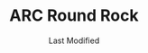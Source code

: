 ---
layout: location-page
date: Last Modified
description: "Local COVID-19 testing is available at ARC Round Rock in Round Rock, Texas, USA."
permalink: "locations/texas/round-rock/arc-round-rock/"
tags:
  - locations
  - texas
title: ARC Round Rock
uniqueName: arc-round-rock
state: Texas
stateAbbr: TX
hood: "Round Rock"
address: "940 Hesters Crossing"
city: "Round Rock"
zip: "78681"
zipsNearby: "76831 77836 77838 77852 77853 73301 73344 78701 78702 78703 78704 78705 78708 78709 78710 78711 78712 78713 78714 78715 78716 78717 78718 78719 78720 78721 78722 78723 78724 78725 78726 78727 78728 78729 78730 78731 78732 78733 78734 78735 78736 78737 78738 78739 78741 78742 78744 78745 78746 78747 78748 78749 78750 78751 78752 78753 78754 78755 78756 78757 78758 78759 78760 78761 78762 78763 78764 78765 78766 78767 78768 78769 78772 78773 78774 78778 78779 78780 78781 78783 78785 78789 78799 76511 78602 76513 78605 78606 78607 78608 78609 76518 78610 76519 78611 76520 78612 78613 78630 76522 78615 78616 76523 78617 78619 78620 76524 78621 78622 78623 76526 76527 78626 78627 78628 78633 78115 78942 76530 78632 76533 76534 78634 78635 76537 78636 76539 76540 76541 76542 76543 76544 76547 76548 76549 78638 78639 78640 76550 78641 78645 78646 78946 78947 78642 78948 76554 78643 78644 76656 78648 78650 78651 78652 78653 78654 78657 78655 78656 76556 76557 76558 78949 78130 78131 78132 78133 78135 76559 78659 76564 78660 78691 78952 78661 78662 76567 76569 78953 76570 78663 78664 78665 78680 78681 78682 78683 76571 78666 78667 76573 78957 78669 78670 76574 76501 76502 76503 76504 76505 76508 76577 76578 78672 76579 78959 78673 78960 78674 78963 78675 78676 78786 78788 78798 76545 76546" 
mapUrl: "http://maps.apple.com/?q=ARC+Round+Rock&address=940+Hesters+Crossing,Round+Rock,Texas,78681"
locationType: Drive-thru
phone: "512-244-9024"
website: "https://www.austinregionalclinic.com/make-an-appointment/"
onlineBooking: true
closed: undefined
closedUpdate: April 17th, 2020
notes: "By appointment only. Requires phone screen."
days: Weekdays
hours: 8AM-7PM
altDays: Weekends
altHours: 8AM-5PM
ctaMessage: Schedule a test
ctaUrl: "https://www.austinregionalclinic.com/make-an-appointment/"
---
